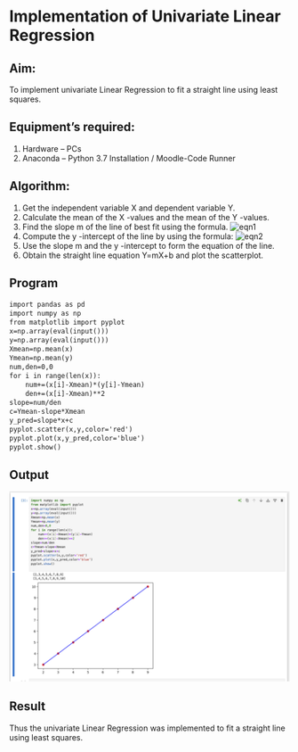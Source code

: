 # Implementation of Univariate Linear Regression
## Aim:
To implement univariate Linear Regression to fit a straight line using least squares.
## Equipment’s required:
1.	Hardware – PCs
2.	Anaconda – Python 3.7 Installation / Moodle-Code Runner
## Algorithm:
1.	Get the independent variable X and dependent variable Y.
2.	Calculate the mean of the X -values and the mean of the Y -values.
3.	Find the slope m of the line of best fit using the formula.
 ![eqn1](./eq1.jpg)
4.	Compute the y -intercept of the line by using the formula:
![eqn2](./eq2.jpg)  
5.	Use the slope m and the y -intercept to form the equation of the line.
6.	Obtain the straight line equation Y=mX+b and plot the scatterplot.
## Program
```
import pandas as pd
import numpy as np
from matplotlib import pyplot
x=np.array(eval(input()))
y=np.array(eval(input()))
Xmean=np.mean(x)
Ymean=np.mean(y)
num,den=0,0
for i in range(len(x)):
    num+=(x[i]-Xmean)*(y[i]-Ymean)
    den+=(x[i]-Xmean)**2
slope=num/den
c=Ymean-slope*Xmean
y_pred=slope*x+c
pyplot.scatter(x,y,color='red')
pyplot.plot(x,y_pred,color='blue')
pyplot.show()

```
## Output
![output](10.png)

## Result
Thus the univariate Linear Regression was implemented to fit a straight line using least squares.
